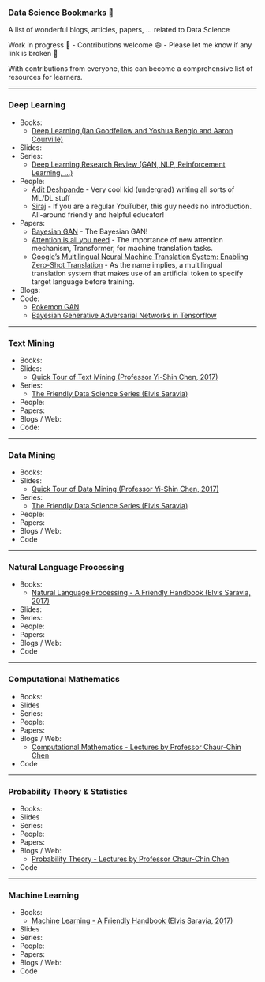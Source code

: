 ### Data Science Bookmarks :book:
A list of wonderful blogs, articles, papers, ... related to Data Science

Work in progress :construction_worker: - Contributions welcome :smile: - Please let me know if any link is broken :link:

With contributions from everyone, this can become a comprehensive list of resources for learners. 

---

### Deep Learning
- Books:
  - [Deep Learning (Ian Goodfellow and Yoshua Bengio and Aaron Courville)](https://goo.gl/GkqJs2)
- Slides:
- Series:
  - [Deep Learning Research Review (GAN, NLP, Reinforcement Learning, ...)](https://goo.gl/PwwmMH)
- People:
  - [Adit Deshpande](https://github.com/adeshpande3) - Very cool kid (undergrad) writing all sorts of ML/DL stuff
  - [Siraj](https://github.com/llSourcell) - If you are a regular YouTuber, this guy needs no introduction. All-around friendly and helpful educator!
- Papers:
  - [Bayesian GAN](https://arxiv.org/pdf/1705.09558.pdf) - The Bayesian GAN!
  - [Attention is all you need](https://arxiv.org/pdf/1706.03762.pdf) - The importance of new attention mechanism, Transformer, for machine translation tasks.
  - [Google’s Multilingual Neural Machine Translation System: Enabling Zero-Shot Translation](https://arxiv.org/pdf/1611.04558.pdf) - As the name implies, a multilingual translation system that makes use of an artificial token to specify target language before training. 
- Blogs:
- Code:
  - [Pokemon GAN](https://github.com/llSourcell/Pokemon_GAN)
  - [Bayesian Generative Adversarial Networks in Tensorflow](https://github.com/andrewgordonwilson/bayesgan)

---

### Text Mining
- Books:
- Slides:
  - [Quick Tour of Text Mining (Professor Yi-Shin Chen, 2017)](https://goo.gl/KaqBc5)
- Series:
  - [The Friendly Data Science Series (Elvis Saravia)](https://goo.gl/U4RaU3)
- People:
- Papers:
- Blogs / Web:
- Code:

---

### Data Mining
- Books:
- Slides:
  - [Quick Tour of Data Mining (Professor Yi-Shin Chen, 2017)](https://goo.gl/UAooLX)
- Series:
  - [The Friendly Data Science Series (Elvis Saravia)](https://goo.gl/U4RaU3)
- People:
- Papers:
- Blogs / Web:
- Code

---

### Natural Language Processing
- Books:
  - [Natural Language Processing - A Friendly Handbook (Elvis Saravia, 2017)](https://goo.gl/PTy9QS)
- Slides:
- Series:
- People:
- Papers:
- Blogs / Web:
- Code

---

### Computational Mathematics
- Books:
- Slides
- Series:
- People:
- Papers:
- Blogs / Web: 
  - [Computational Mathematics - Lectures by Professor Chaur-Chin Chen](https://goo.gl/X5MXs2)
- Code
---

### Probability Theory & Statistics
- Books:
- Slides
- Series:
- People:
- Papers:
- Blogs / Web:
  - [Probability Theory - Lectures by Professor Chaur-Chin Chen](https://goo.gl/9djNqr)
- Code
---

### Machine Learning
- Books:
  - [Machine Learning - A Friendly Handbook (Elvis Saravia, 2017)](https://goo.gl/oWBYQQ)
- Slides
- Series:
- People:
- Papers:
- Blogs / Web:
- Code
